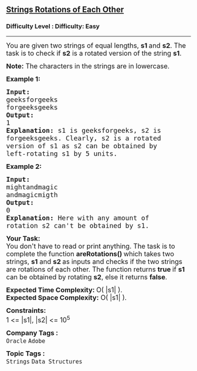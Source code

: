 <h2><a href="https://www.geeksforgeeks.org/problems/check-if-strings-are-rotations-of-each-other-or-not-1587115620/1?page=1&category=Strings&difficulty=Easy,Medium&sortBy=submissions">Strings Rotations of Each Other</a></h2><h3>Difficulty Level : Difficulty: Easy</h3><hr><div class="problems_problem_content__Xm_eO"><p><span style="font-size: 18px;">You are given two strings of equal lengths, <strong>s1&nbsp;</strong>and&nbsp;<strong>s2</strong>. The task is to check&nbsp;if <strong>s2</strong> is a rotated version of the string <strong>s1</strong>. </span></p>
<p><span style="font-size: 18px;"><strong>Note:</strong> The characters in the strings are in lowercase.</span></p>
<p><span style="font-size: 18px;"><strong>Example 1:</strong></span></p>
<pre><span style="font-size: 18px;"><strong>Input:
</strong>geeksforgeeks
forgeeksgeeks
<strong>Output: 
</strong>1<strong>
Explanation: </strong>s1 is geeksforgeeks, s2 is
forgeeksgeeks. Clearly, s2 is a rotated
version of s1 as s2 can be obtained by
left-rotating s1 by 5 units.</span>
</pre>
<p><span style="font-size: 18px;"><strong>Example 2:</strong></span></p>
<pre><span style="font-size: 18px;"><strong>Input:
</strong>mightandmagic
andmagicmigth
<strong>Output: 
</strong>0<strong>
Explanation: </strong>Here with any amount of
rotation s2 can't be obtained by s1.</span></pre>
<p><span style="font-size: 18px;"><strong>Your Task:<br></strong>You don't have to read or print anything. </span><span style="font-size: 18px;">The task is to complete the function&nbsp;<strong>areRotations() </strong>which takes two strings, <strong>s1</strong> and <strong>s2 </strong>as inputs and checks if the two strings are rotations of each other. The function returns <strong>true </strong>if <strong>s1 </strong>can be obtained by rotating <strong>s2</strong>, else it returns <strong>false</strong>.</span></p>
<p><span style="font-size: 18px;"><strong>Expected Time Complexity:&nbsp;</strong>O( |s1|&nbsp;).<br><strong>Expected Space Complexity:</strong> O( |s1| ).<br></span></p>
<p><span style="font-size: 18px;"><strong>Constraints:</strong><br>1 &lt;= |s1|,&nbsp;|s2| &lt;= 10<sup>5</sup></span></p></div><p><span style=font-size:18px><strong>Company Tags : </strong><br><code>Oracle</code>&nbsp;<code>Adobe</code>&nbsp;<br><p><span style=font-size:18px><strong>Topic Tags : </strong><br><code>Strings</code>&nbsp;<code>Data Structures</code>&nbsp;